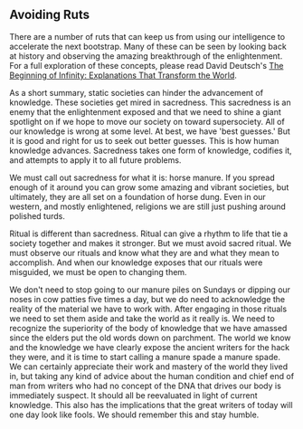 
## Avoiding Ruts

There are a number of ruts that can keep us from using our intelligence to accelerate the next bootstrap. Many of these can be seen by looking back at history and observing the amazing breakthrough of the enlightenment. For a full exploration of these concepts, please read David Deutsch's [The Beginning of Infinity: Explanations That Transform the World](http://amzn.to/2jt3xrT).

As a short summary, static societies can hinder the advancement of knowledge. These societies get mired in sacredness. This sacredness is an enemy that the enlightenment exposed and that we need to shine a giant spotlight on if we hope to move our society on toward supersociety. All of our knowledge is wrong at some level. At best, we have 'best guesses.' But it is good and right for us to seek out better guesses. This is how human knowledge advances. Sacredness takes one form of knowledge, codifies it, and attempts to apply it to all future problems.

We must call out sacredness for what it is: horse manure. If you spread enough of it around you can grow some amazing and vibrant societies, but ultimately, they are all set on a foundation of horse dung. Even in our western, and mostly enlightened, religions we are still just pushing around polished turds.

Ritual is different than sacredness. Ritual can give a rhythm to life that tie a society together and makes it stronger. But we must avoid sacred ritual. We must observe our rituals and know what they are and what they mean to accomplish.  And when our knowledge exposes that our rituals were misguided, we must be open to changing them.

We don't need to stop going to our manure piles on Sundays or dipping our noses in cow patties five times a day, but we do need to acknowledge the reality of the material we have to work with.  After engaging in those rituals we need to set them aside and take the world as it really is. We need to recognize the superiority of the body of knowledge that we have amassed since the elders put the old words down on parchment. The world we know and the knowledge we have clearly expose the ancient writers for the hack they were, and it is time to start calling a manure spade a manure spade.  We can certainly appreciate their work and mastery of the world they lived in, but taking any kind of advice about the human condition and chief end of man from writers who had no concept of the DNA that drives our body is immediately suspect.  It should all be reevaluated in light of current knowledge.  This also has the implications that the great writers of today will one day look like fools.  We should remember this and stay humble.





